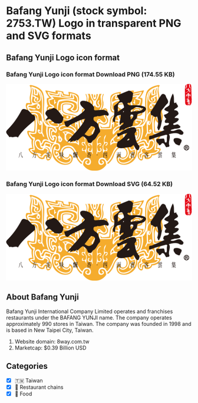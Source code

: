 # Bafang Yunji (stock symbol: 2753.TW) Logo in transparent PNG and SVG formats

## Bafang Yunji Logo icon format

### Bafang Yunji Logo icon format Download PNG (174.55 KB)

![Bafang Yunji Logo icon format Download PNG (174.55 KB)](/img/orig/2753.TW-1f4dd978.png)

### Bafang Yunji Logo icon format Download SVG (64.52 KB)

![Bafang Yunji Logo icon format Download SVG (64.52 KB)](/img/orig/2753.TW-d27b1f0d.svg)

## About Bafang Yunji

Bafang Yunji International Company Limited operates and franchises restaurants under the BAFANG YUNJI name. The company operates approximately 990 stores in Taiwan. The company was founded in 1998 and is based in New Taipei City, Taiwan.

1. Website domain: 8way.com.tw
2. Marketcap: $0.39 Billion USD


## Categories
- [x] 🇹🇼 Taiwan
- [x] 🍔 Restaurant chains
- [x] 🍴 Food
